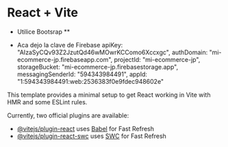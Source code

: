 # React + Vite

* Utilice Bootsrap **

* Aca dejo la clave de Firebase
  apiKey: "AIzaSyCQv93Z2JzutQd46wMOwrKCComo6Xccxgc",
  authDomain: "mi-ecommerce-jp.firebaseapp.com",
  projectId: "mi-ecommerce-jp",
  storageBucket: "mi-ecommerce-jp.firebasestorage.app",
  messagingSenderId: "594343984491",
  appId: "1:594343984491:web:2536383f0e9fdec948602e"

This template provides a minimal setup to get React working in Vite with HMR and some ESLint rules.

Currently, two official plugins are available:

- [@vitejs/plugin-react](https://github.com/vitejs/vite-plugin-react/blob/main/packages/plugin-react/README.md) uses [Babel](https://babeljs.io/) for Fast Refresh
- [@vitejs/plugin-react-swc](https://github.com/vitejs/vite-plugin-react-swc) uses [SWC](https://swc.rs/) for Fast Refresh
